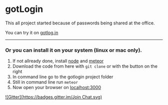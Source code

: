# gotLogin
This all project started because of passwords being shared at the office.

You can try it on [gotlog.in](https://gotlog.in)

-------------------------------------------------------------

### Or you can install it on your system (linux or mac only).

1. If not allready done, install [node](http://nodejs.org/) and [meteor](https://www.meteor.com/)
2. Download the code from here with `git clone` or with the button on the right
3. In command line go to the gotlogin project folder
4. Still in command line run `meteor`
5. Now open your browser on [localhost:3000](http://localhost:3000)

[![Gitter](https://badges.gitter.im/Join Chat.svg)](https://gitter.im/guidouil/gotlogin?utm_source=badge&utm_medium=badge&utm_campaign=pr-badge&utm_content=badge)
